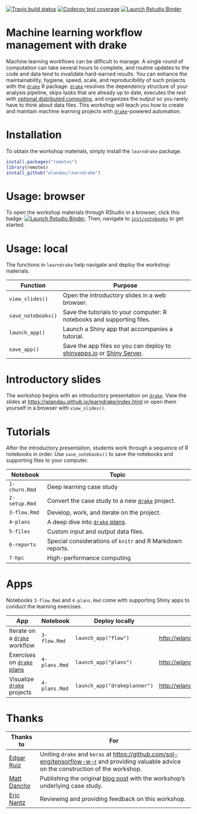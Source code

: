 
[![Travis build
status](https://travis-ci.org/wlandau/learndrake.svg?branch=master)](https://travis-ci.org/wlandau/learndrake)
[![Codecov test
coverage](https://codecov.io/gh/wlandau/learndrake/branch/master/graph/badge.svg)](https://codecov.io/gh/wlandau/learndrake?branch=master)
[![Launch Rstudio
Binder](http://mybinder.org/badge.svg)](https://mybinder.org/v2/gh/wlandau/learndrake/master?urlpath=rstudio)

# Machine learning workflow management with drake

Machine learning workflows can be difficult to manage. A single round of
computation can take several hours to complete, and routine updates to
the code and data tend to invalidate hard-earned results. You can
enhance the maintainability, hygiene, speed, scale, and reproducibility
of such projects with the [`drake`](https://github.com/ropensci/drake) R
package. [`drake`](https://github.com/ropensci/drake) resolves the
dependency structure of your analysis pipeline, skips tasks that are
already up to date, executes the rest with [optional distributed
computing](https://ropenscilabs.github.io/drake-manual/hpc.html), and
organizes the output so you rarely have to think about data files. This
workshop will teach you how to create and maintain machine learning
projects with [`drake`](https://github.com/ropensci/drake)-powered
automation.

# Installation

To obtain the workshop materials, simply install the `learndrake`
package.

``` r
install.packages("remotes")
library(remotes)
install_github("wlandau/learndrake")
```

# Usage: browser

To open the workshop materials through RStudio in a browser, click this
badge: [![Launch Rstudio
Binder](http://mybinder.org/badge.svg)](https://mybinder.org/v2/gh/wlandau/learndrake/master?urlpath=rstudio).
Then, navigate to
[`inst/notebooks`](https://github.com/wlandau/learndrake/tree/master/inst/notebooks)
to get started.

# Usage: local

The functions in `learndrake` help navigate and deploy the workshop
materials.

| Function           | Purpose                                                                                                                                                  |
| ------------------ | -------------------------------------------------------------------------------------------------------------------------------------------------------- |
| `view_slides()`    | Open the introductory slides in a web browser.                                                                                                           |
| `save_notebooks()` | Save the tutorials to your computer: R notebooks and supporting files.                                                                                   |
| `launch_app()`     | Launch a Shiny app that accompanies a tutorial.                                                                                                          |
| `save_app()`       | Save the app files so you can deploy to [shinyapps.io](https://www.shinyapps.io) or [Shiny Server](https://www.rstudio.com/products/shiny/shiny-server). |

# Introductory slides

The workshop begins with an introductory presentation on
[`drake`](https://github.com/ropensci/drake). View the slides at
<https://wlandau.github.io/learndrake/index.html> or open them yourself
in a browser with `view_slides()`.

# Tutorials

After the introductory presentation, students work through a sequence of
R notebooks in order. Use `save_notebooks()` to save the notebooks and
supporting files to your
computer.

| Notebook      | Topic                                                                                     |
| ------------- | ----------------------------------------------------------------------------------------- |
| `1-churn.Rmd` | Deep learning case study                                                                  |
| `2-setup.Rmd` | Convert the case study to a new [`drake`](https://github.com/ropensci/drake) project.     |
| `3-flow.Rmd`  | Develop, work, and iterate on the project.                                                |
| `4-plans`     | A deep dive into [`drake` plans](https://ropenscilabs.github.io/drake-manual/plans.html). |
| `5-files`     | Custom input and output data files.                                                       |
| `6-reports`   | Special considerations of `knitr` and R Markdown reports.                                 |
| `7-hpc`       | High-performance computing                                                                |

# Apps

Notebooks `3-flow.Rmd` and `4-plans.Rmd` come with supporting Shiny apps
to conduct the learning
exercises.

| App                                                                                  | Notebook      | Deploy locally               | Public URL                                    |
| ------------------------------------------------------------------------------------ | ------------- | ---------------------------- | --------------------------------------------- |
| Iterate on a [`drake`](https://github.com/ropensci/drake) workflow                   | `3-flow.Rmd`  | `launch_app("flow")`         | <http://wlandau.shinyapps.io/learndrakeflow>  |
| Exercises on [`drake` plans](https://ropenscilabs.github.io/drake-manual/plans.html) | `4-plans.Rmd` | `launch_app("plans")`        | <http://wlandau.shinyapps.io/learndrakeplans> |
| Visualize [`drake`](https://github.com/ropensci/drake) projects                      | `4-plans.Rmd` | `launch_app("drakeplanner")` | <http://wlandau.shinyapps.io/drakeplanner>    |

# Thanks

| Thanks to                                   | For                                                                                                                                                         |
| ------------------------------------------- | ----------------------------------------------------------------------------------------------------------------------------------------------------------- |
| [Edgar Ruiz](https://github.com/edgararuiz) | Uniting `drake` and `keras` at <https://github.com/sol-eng/tensorflow-w-r> and providing valuable advice on the construction of the workshop.               |
| [Matt Dancho](https://github.com/mdancho84) | Publishing the original [blog post](https://blogs.rstudio.com/tensorflow/posts/2018-01-11-keras-customer-churn/) with the workshop’s underlying case study. |
| [Eric Nantz](https://github.com/rpodcast)   | Reviewing and providing feedback on this workshop.                                                                                                          |
